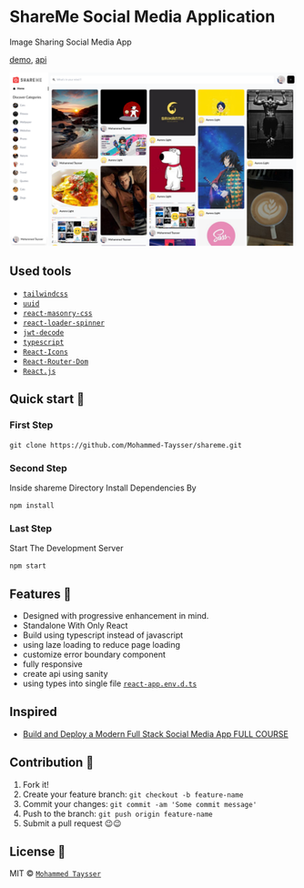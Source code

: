 # ShareMe Social Media Application

Image Sharing Social Media App

[demo](https://shareme-psi.vercel.app/), [api](https://shareme-psi.sanity.studio/)

![preview](assets/images/preview.png)

## Used tools

- [`tailwindcss`](https://tailwindcss.com/)
- [`uuid`](https://www.npmjs.com/package/uuid)
- [`react-masonry-css`](https://www.npmjs.com/package/react-masonry-css)
- [`react-loader-spinner`](https://www.npmjs.com/package/react-loader-spinner)
- [`jwt-decode`](https://www.npmjs.com/package/jwt-decode)
- [`typescript`](https://www.npmjs.com/package/typescript)
- [`React-Icons`](https://react-icons.github.io/react-icons)
- [`React-Router-Dom`](https://reactrouter.com/docs/en/v6/getting-started/tutorial)
- [`React.js`](https://reactjs.org/)

## Quick start 🚀

### First Step

```shell
git clone https://github.com/Mohammed-Taysser/shareme.git
```

### Second Step

Inside shareme Directory Install Dependencies By

```shell
npm install
```

### Last Step

Start The Development Server

```shell
npm start
```

## Features 💬

- Designed with progressive enhancement in mind.
- Standalone With Only React
- Build using typescript instead of javascript
- using laze loading to reduce page loading
- customize error boundary component
- fully responsive
- create api using sanity
- using types into single file [`react-app.env.d.ts`](src/apps/react-app-env.d.ts)

## Inspired

- [Build and Deploy a Modern Full Stack Social Media App FULL COURSE](https://www.youtube.com/watch?v=1RHDhtbqo94&t=7s)

## Contribution 🤝

1. Fork it!
2. Create your feature branch: `git checkout -b feature-name`
3. Commit your changes: `git commit -am 'Some commit message'`
4. Push to the branch: `git push origin feature-name`
5. Submit a pull request 😉😉

## License 📜

MIT © [`Mohammed Taysser`](https://github.com/mohammed-Taysser/)
